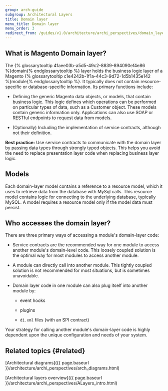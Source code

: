 ```yaml
---
group: arch-guide
subgroup: Architectural Layers
title: Domain layer
menu_title: Domain layer
menu_order: 3
redirect_from: /guides/v1.0/architecture/archi_perspectives/domain_layer.html
---
```


## What is Magento Domain layer?

The {% glossarytooltip 41aee03b-a5d5-49c2-8839-894090ef4e86 %}domain{% endglossarytooltip %} layer holds the business logic layer of a Magento {% glossarytooltip c1e4242b-1f1a-44c3-9d72-1d5b1435e142 %}module{% endglossarytooltip %}. It typically does not contain resource-specific or database-specific information. Its primary functions include:

* Defining the generic Magento data objects, or models, that contain business logic. This logic defines which operations can be performed on particular types of data, such as a Customer object. These models contain generic information only. Applications can also use SOAP or RESTful endpoints to request data from models.

* (Optionally) Including the implementation of service contracts, although not their definition.

<div class="bs-callout bs-callout-tip" markdown="1">
  <p><b>Best practice:</b> Use service contracts to communicate with the domain layer by passing data types through strongly typed objects. This helps you avoid the need to replace presentation layer code when replacing business layer logic.</p>
</div>

## Models

Each domain-layer model contains a reference to a resource model, which it uses to retrieve data from the database with MySql calls. This resource model contains logic for connecting to the underlying database, typically MySQL. A model requires a resource model only if the model data must persist.

## Who accesses the domain layer?

There are three primary ways of accessing a module's domain-layer code:

* Service contracts are the recommended way for one module to access another module's domain-level code. This loosely coupled solution is the optimal way for most modules to access another module.

* A module can directly call into another module. This tightly coupled solution is not recommended for most situations, but is sometimes unavoidable.

* Domain layer code in one module can also plug itself into another module by:

    * event hooks

    * plugins

    * `di.xml` files (with an SPI contract)

Your strategy for calling another module's domain-layer code is highly dependent upon the unique configuration and needs of your system.

## Related topics {#related}

[Architectural diagrams]({{ page.baseurl }}/architecture/archi_perspectives/arch_diagrams.html)

[Architectural layers overview]({{ page.baseurl }}/architecture/archi_perspectives/ALayers_intro.html)
